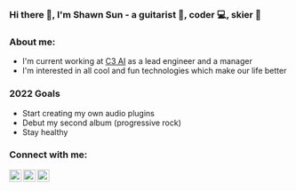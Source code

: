 ### Hi there 👋, I'm Shawn Sun - a guitarist 🎸, coder 💻, skier 🎿

### About me:

- I'm current working at [C3 AI](https://c3.ai) as a lead engineer and a manager
- I'm interested in all cool and fun technologies which make our life better

### 2022 Goals

- Start creating my own audio plugins
- Debut my second album (progressive rock)
- Stay healthy

### Connect with me:

[<img align="left" alt="Bilibili" width="22px" src="https://cdn.jsdelivr.net/npm/simple-icons@3.13.0/icons/bilibili.svg" />][bilibili]
[<img align="left" alt="LinkedIn" width="22px" src="https://cdn.jsdelivr.net/npm/simple-icons@v3/icons/linkedin.svg" />][linkedin]
[<img align="left" alt="Instagram" width="22px" src="https://cdn.jsdelivr.net/npm/simple-icons@v3/icons/instagram.svg" />][instagram]


[bilibili]: https://space.bilibili.com/114859
[instagram]: https://www.instagram.com/shawnzhesun 
[linkedin]: https://www.linkedin.com/in/sunzhe/

